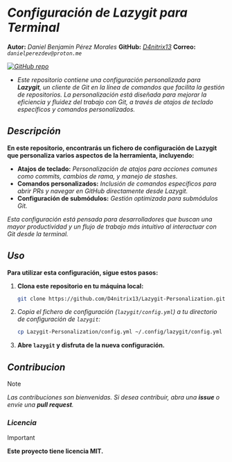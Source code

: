 <!-- Author: Daniel Benjamin Perez Morales -->
<!-- GitHub: https://github.com/D4nitrix13 -->
<!-- GitLab: https://gitlab.com/D4nitrix13 -->
<!-- Email: danielperezdev@proton.me -->

# ***Configuración de Lazygit para Terminal***

**Autor:** *Daniel Benjamin Pérez Morales*
**GitHub:** *[D4nitrix13](https://github.com/D4nitrix13 "https://github.com/D4nitrix13")*
**Correo:** *`danielperezdev@proton.me`*

*[![GitHub repo](https://img.shields.io/badge/GitHub-Repository-blue)](https://github.com/D4nitrix13/Lazygit-Personalization "https://github.com/D4nitrix13/Lazygit-Personalization")*

- *Este repositorio contiene una configuración personalizada para **Lazygit**, un cliente de Git en la línea de comandos que facilita la gestión de repositorios. La personalización está diseñada para mejorar la eficiencia y fluidez del trabajo con Git, a través de atajos de teclado específicos y comandos personalizados.*

## ***Descripción***

**En este repositorio, encontrarás un fichero de configuración de **Lazygit** que personaliza varios aspectos de la herramienta, incluyendo:**

- **Atajos de teclado:** *Personalización de atajos para acciones comunes como commits, cambios de rama, y manejo de stashes.*
- **Comandos personalizados:** *Inclusión de comandos específicos para abrir PRs y navegar en GitHub directamente desde Lazygit.*
- **Configuración de submódulos:** *Gestión optimizada para submódulos Git.*

*Esta configuración está pensada para desarrolladores que buscan una mayor productividad y un flujo de trabajo más intuitivo al interactuar con Git desde la terminal.*

## ***Uso***

**Para utilizar esta configuración, sigue estos pasos:**

1. **Clona este repositorio en tu máquina local:**

   ```bash
   git clone https://github.com/D4nitrix13/Lazygit-Personalization.git --depth=1 --verbose
   ```

2. *Copia el fichero de configuración (`lazygit/config.yml`) a tu directorio de configuración de `lazygit`:*

   ```bash
   cp Lazygit-Personalization/config.yml ~/.config/lazygit/config.yml
   ```

3. **Abre `lazygit` y disfruta de la nueva configuración.**

## ***Contribucion***

> [!NOTE]
> *Las contribuciones son bienvenidas. Si desea contribuir, abra una **issue** o envíe una **pull request**.*

### ***Licencia***

> [!IMPORTANT]
> **Este proyecto tiene licencia MIT.**

